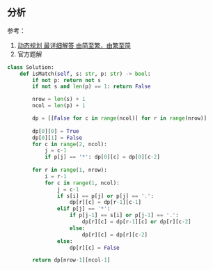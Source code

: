 ## 分析

参考：
1. [动态规划 最详细解答 由简至繁，由繁至简](https://leetcode-cn.com/problems/regular-expression-matching/solution/dong-tai-gui-hua-zui-xiang-xi-jie-da-you-jian-zhi-/)
2. 官方题解

```python
class Solution:
    def isMatch(self, s: str, p: str) -> bool:
        if not p: return not s
        if not s and len(p) == 1: return False 

        nrow = len(s) + 1
        ncol = len(p) + 1

        dp = [[False for c in range(ncol)] for r in range(nrow)]
        
        dp[0][0] = True
        dp[0][1] = False
        for c in range(2, ncol):
            j = c-1
            if p[j] == '*': dp[0][c] = dp[0][c-2]
        
        for r in range(1, nrow):
            i = r-1
            for c in range(1, ncol):
                j = c-1
                if s[i] == p[j] or p[j] == '.':
                    dp[r][c] = dp[r-1][c-1]
                elif p[j] == '*':
                    if p[j-1] == s[i] or p[j-1] == '.':
                        dp[r][c] = dp[r-1][c] or dp[r][c-2]
                    else:
                        dp[r][c] = dp[r][c-2]
                else:
                    dp[r][c] = False

        return dp[nrow-1][ncol-1]
```